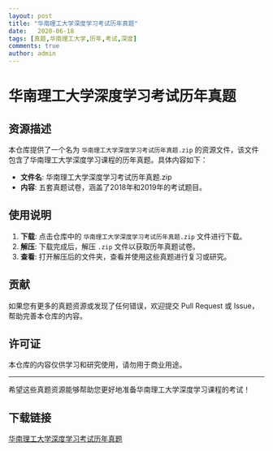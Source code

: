 ```yaml
---
layout: post
title: "华南理工大学深度学习考试历年真题"
date:   2020-06-18
tags: [真题,华南理工大学,历年,考试,深度]
comments: true
author: admin
---
```

# 华南理工大学深度学习考试历年真题

## 资源描述

本仓库提供了一个名为 `华南理工大学深度学习考试历年真题.zip` 的资源文件，该文件包含了华南理工大学深度学习课程的历年真题。具体内容如下：

- **文件名**: 华南理工大学深度学习考试历年真题.zip
- **内容**: 五套真题试卷，涵盖了2018年和2019年的考试题目。

## 使用说明

1. **下载**: 点击仓库中的 `华南理工大学深度学习考试历年真题.zip` 文件进行下载。
2. **解压**: 下载完成后，解压 `.zip` 文件以获取历年真题试卷。
3. **查看**: 打开解压后的文件夹，查看并使用这些真题进行复习或研究。

## 贡献

如果您有更多的真题资源或发现了任何错误，欢迎提交 Pull Request 或 Issue，帮助完善本仓库的内容。

## 许可证

本仓库的内容仅供学习和研究使用，请勿用于商业用途。

---

希望这些真题资源能够帮助您更好地准备华南理工大学深度学习课程的考试！

## 下载链接

[华南理工大学深度学习考试历年真题](https://pan.quark.cn/s/7b9c6ea21b6f)